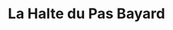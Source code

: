 ---
title: "La Halte du Pas Bayard"
url: /bogny-sur-meuse/la-halte-du-pas-bayard/
shop: boissons
---